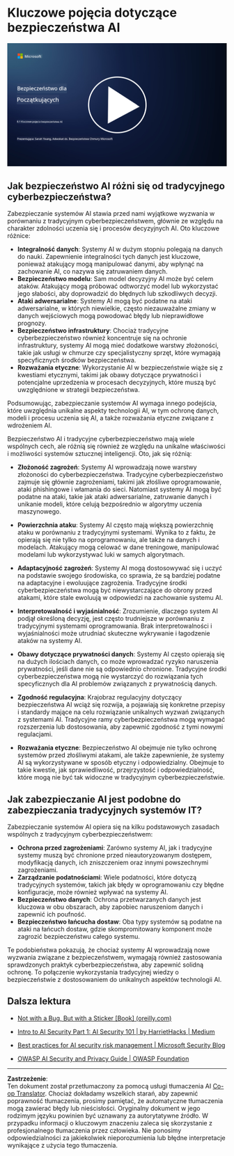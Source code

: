 <!--
CO_OP_TRANSLATOR_METADATA:
{
  "original_hash": "66b61d96936cf25d20fcb411d4ce5227",
  "translation_date": "2025-09-03T16:58:04+00:00",
  "source_file": "8.1 AI security key concepts.md",
  "language_code": "pl"
}
-->
# Kluczowe pojęcia dotyczące bezpieczeństwa AI

[![Obejrzyj wideo](../../translated_images/8-1_placeholder.00bf95633da13ca44348bde620f848337ccbd7ae4022459eab1df7f37421ba4e.pl.png)](https://learn-video.azurefd.net/vod/player?id=ba44f5f7-9b47-462f-9aa5-13e2b71f4998)

## Jak bezpieczeństwo AI różni się od tradycyjnego cyberbezpieczeństwa?

Zabezpieczanie systemów AI stawia przed nami wyjątkowe wyzwania w porównaniu z tradycyjnym cyberbezpieczeństwem, głównie ze względu na charakter zdolności uczenia się i procesów decyzyjnych AI. Oto kluczowe różnice:

-   **Integralność danych**: Systemy AI w dużym stopniu polegają na danych do nauki. Zapewnienie integralności tych danych jest kluczowe, ponieważ atakujący mogą manipulować danymi, aby wpłynąć na zachowanie AI, co nazywa się zatruwaniem danych.
-   **Bezpieczeństwo modelu**: Sam model decyzyjny AI może być celem ataków. Atakujący mogą próbować odtworzyć model lub wykorzystać jego słabości, aby doprowadzić do błędnych lub szkodliwych decyzji.
-   **Ataki adwersarialne**: Systemy AI mogą być podatne na ataki adwersarialne, w których niewielkie, często niezauważalne zmiany w danych wejściowych mogą powodować błędy lub nieprawidłowe prognozy.
-   **Bezpieczeństwo infrastruktury**: Chociaż tradycyjne cyberbezpieczeństwo również koncentruje się na ochronie infrastruktury, systemy AI mogą mieć dodatkowe warstwy złożoności, takie jak usługi w chmurze czy specjalistyczny sprzęt, które wymagają specyficznych środków bezpieczeństwa.
-   **Rozważania etyczne**: Wykorzystanie AI w bezpieczeństwie wiąże się z kwestiami etycznymi, takimi jak obawy dotyczące prywatności i potencjalne uprzedzenia w procesach decyzyjnych, które muszą być uwzględnione w strategii bezpieczeństwa.

Podsumowując, zabezpieczanie systemów AI wymaga innego podejścia, które uwzględnia unikalne aspekty technologii AI, w tym ochronę danych, modeli i procesu uczenia się AI, a także rozważania etyczne związane z wdrożeniem AI.

Bezpieczeństwo AI i tradycyjne cyberbezpieczeństwo mają wiele wspólnych cech, ale różnią się również ze względu na unikalne właściwości i możliwości systemów sztucznej inteligencji. Oto, jak się różnią:

- **Złożoność zagrożeń**: Systemy AI wprowadzają nowe warstwy złożoności do cyberbezpieczeństwa. Tradycyjne cyberbezpieczeństwo zajmuje się głównie zagrożeniami, takimi jak złośliwe oprogramowanie, ataki phishingowe i włamania do sieci. Natomiast systemy AI mogą być podatne na ataki, takie jak ataki adwersarialne, zatruwanie danych i unikanie modeli, które celują bezpośrednio w algorytmy uczenia maszynowego.

- **Powierzchnia ataku**: Systemy AI często mają większą powierzchnię ataku w porównaniu z tradycyjnymi systemami. Wynika to z faktu, że opierają się nie tylko na oprogramowaniu, ale także na danych i modelach. Atakujący mogą celować w dane treningowe, manipulować modelami lub wykorzystywać luki w samych algorytmach.

- **Adaptacyjność zagrożeń**: Systemy AI mogą dostosowywać się i uczyć na podstawie swojego środowiska, co sprawia, że są bardziej podatne na adaptacyjne i ewoluujące zagrożenia. Tradycyjne środki cyberbezpieczeństwa mogą być niewystarczające do obrony przed atakami, które stale ewoluują w odpowiedzi na zachowanie systemu AI.

- **Interpretowalność i wyjaśnialność**: Zrozumienie, dlaczego system AI podjął określoną decyzję, jest często trudniejsze w porównaniu z tradycyjnymi systemami oprogramowania. Brak interpretowalności i wyjaśnialności może utrudniać skuteczne wykrywanie i łagodzenie ataków na systemy AI.

- **Obawy dotyczące prywatności danych**: Systemy AI często opierają się na dużych ilościach danych, co może wprowadzać ryzyko naruszenia prywatności, jeśli dane nie są odpowiednio chronione. Tradycyjne środki cyberbezpieczeństwa mogą nie wystarczyć do rozwiązania tych specyficznych dla AI problemów związanych z prywatnością danych.

- **Zgodność regulacyjna**: Krajobraz regulacyjny dotyczący bezpieczeństwa AI wciąż się rozwija, a pojawiają się konkretne przepisy i standardy mające na celu rozwiązanie unikalnych wyzwań związanych z systemami AI. Tradycyjne ramy cyberbezpieczeństwa mogą wymagać rozszerzenia lub dostosowania, aby zapewnić zgodność z tymi nowymi regulacjami.

- **Rozważania etyczne**: Bezpieczeństwo AI obejmuje nie tylko ochronę systemów przed złośliwymi atakami, ale także zapewnienie, że systemy AI są wykorzystywane w sposób etyczny i odpowiedzialny. Obejmuje to takie kwestie, jak sprawiedliwość, przejrzystość i odpowiedzialność, które mogą nie być tak widoczne w tradycyjnym cyberbezpieczeństwie.

## Jak zabezpieczanie AI jest podobne do zabezpieczania tradycyjnych systemów IT?

Zabezpieczanie systemów AI opiera się na kilku podstawowych zasadach wspólnych z tradycyjnym cyberbezpieczeństwem:

-   **Ochrona przed zagrożeniami**: Zarówno systemy AI, jak i tradycyjne systemy muszą być chronione przed nieautoryzowanym dostępem, modyfikacją danych, ich zniszczeniem oraz innymi powszechnymi zagrożeniami.
-   **Zarządzanie podatnościami**: Wiele podatności, które dotyczą tradycyjnych systemów, takich jak błędy w oprogramowaniu czy błędne konfiguracje, może również wpływać na systemy AI.
-   **Bezpieczeństwo danych**: Ochrona przetwarzanych danych jest kluczowa w obu obszarach, aby zapobiec naruszeniom danych i zapewnić ich poufność.
-   **Bezpieczeństwo łańcucha dostaw**: Oba typy systemów są podatne na ataki na łańcuch dostaw, gdzie skompromitowany komponent może zagrozić bezpieczeństwu całego systemu.

Te podobieństwa pokazują, że chociaż systemy AI wprowadzają nowe wyzwania związane z bezpieczeństwem, wymagają również zastosowania sprawdzonych praktyk cyberbezpieczeństwa, aby zapewnić solidną ochronę. To połączenie wykorzystania tradycyjnej wiedzy o bezpieczeństwie z dostosowaniem do unikalnych aspektów technologii AI.

## Dalsza lektura

- [Not with a Bug, But with a Sticker [Book] (oreilly.com)](https://www.oreilly.com/library/view/not-with-a/9781119883982/)
   
- [Intro to AI Security Part 1: AI Security 101 | by HarrietHacks | Medium](https://medium.com/@harrietfarlow/intro-to-ai-security-part-1-ai-security-101-b8662a9efe5)
   
- [Best practices for AI security risk management | Microsoft Security Blog](https://www.microsoft.com/en-us/security/blog/2021/12/09/best-practices-for-ai-security-risk-management/?WT.mc_id=academic-96948-sayoung)
   
- [OWASP AI Security and Privacy Guide | OWASP Foundation](https://owasp.org/www-project-ai-security-and-privacy-guide/)

---

**Zastrzeżenie**:  
Ten dokument został przetłumaczony za pomocą usługi tłumaczenia AI [Co-op Translator](https://github.com/Azure/co-op-translator). Chociaż dokładamy wszelkich starań, aby zapewnić poprawność tłumaczenia, prosimy pamiętać, że automatyczne tłumaczenia mogą zawierać błędy lub nieścisłości. Oryginalny dokument w jego rodzimym języku powinien być uznawany za autorytatywne źródło. W przypadku informacji o kluczowym znaczeniu zaleca się skorzystanie z profesjonalnego tłumaczenia przez człowieka. Nie ponosimy odpowiedzialności za jakiekolwiek nieporozumienia lub błędne interpretacje wynikające z użycia tego tłumaczenia.